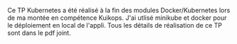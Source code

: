 Ce TP Kubernetes a été réalisé à la fin des modules Docker/Kubernetes lors de ma montée en compétence Kuikops.
J'ai utlisé minikube et docker pour le déploiement en local de l'appli.
Tous les détails de réalisation de ce TP sont dans le pdf joint.
